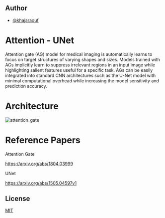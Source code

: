 
## Author

- [@khajaraouf](https://www.github.com/khajaraouf)


# Attention - UNet 

Attention gate (AG) model for medical imaging is automatically learns to focus on target structures of varying shapes and sizes. Models trained with AGs implicitly learn to suppress irrelevant regions in an input image while highlighting salient features useful for a specific task. AGs can be easily integrated into standard CNN architectures such as the U-Net model with minimal computational overhead while increasing the model sensitivity and prediction accuracy. 

# Architecture

![attention_gate](https://github.com/khajaraouf/Segmation_Attention_Unetent/assets/70451209/05a0d615-d61a-4f38-8849-be96fd1dea59)

# Reference Papers

Attention Gate

https://arxiv.org/abs/1804.03999

UNet

https://arxiv.org/abs/1505.04597v1
## License

[MIT](https://choosealicense.com/licenses/mit/)

